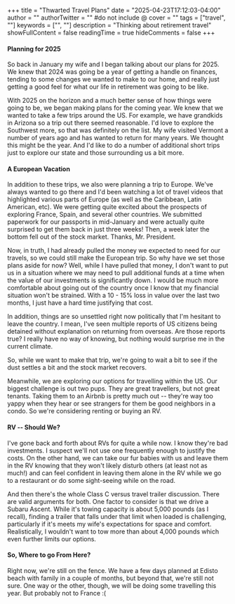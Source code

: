 +++
title = "Thwarted Travel Plans"
date = "2025-04-23T17:12:03-04:00"
author = ""
authorTwitter = "" #do not include @
cover = ""
tags = ["travel", ""]
keywords = ["", ""]
description = "Thinking about retirement travel"
showFullContent = false
readingTime = true
hideComments = false
+++
#### Planning for 2025
So back in January my wife and I began talking about our plans for 2025.  We knew that 2024 was going be a year of getting a handle on finances, tending to some changes we wanted to make to our home, and really just getting a good feel for what our life in retirement was going to be like.

With 2025 on the horizon and a much better sense of how things were going to be, we began making plans for the coming year.  We knew that we wanted to take a few trips around the US. For example, we have grandkids in Arizona so a trip out there seemed reasonable.  I'd love to explore the Southwest more, so that was definitely on the list.  My wife visited Vermont a number of years ago and has wanted to return for many years.  We thought this might be the year. And I'd like to do a number of additional short trips just to explore our state and those surrounding us a bit more. 

#### A European Vacation
In addition to these trips, we also were planning a trip to Europe.  We've always wanted to go there and I'd been watching a lot of travel videos that highlighted various parts of Europe (as well as the Caribbean, Latin American, etc). We were getting quite excited about the prospects of exploring France, Spain, and several other countries. We submitted paperwork for our passports in mid-January and were actually quite surprised to get them back in just three weeks!  Then, a week later the bottom fell out of the stock market.  Thanks, Mr. President.

Now, in truth, I had already pulled the money we expected to need for our travels, so we could still make the European trip.  So why have we set those plans aside for now?  Well, while I have pulled that money, I don't want to put us in a situation where we may need to pull additional funds at a time when the value of our investments is significantly down.  I would be much more comfortable about going out of the country once I know that my financial situation won't be strained.  With a 10 - 15% loss in value over the last  two months, I just have a hard time justifying that cost.

In addition, things are so unsettled right now politically that I'm hesitant to leave the country. I mean, I've seen multiple reports of US citizens being detained without explanation on returning from overseas. Are those reports true? I really have no way of knowing, but nothing would surprise me in the current climate. 

So, while we want to make that trip, we're going to wait a bit to see if the dust settles a bit and the stock market recovers.

Meanwhile, we are exploring our options for travelling within the US.  Our biggest challenge is out two pups.  They are great travellers, but not great tenants.  Taking them to an Airbnb is pretty much out -- they're way too yappy when they hear or see strangers for them be good neighbors in a condo.  So we're considering renting or buying an RV.  

#### RV -- Should We?

I've gone back and forth about RVs for quite a while now.  I know they're bad investments.  I suspect we'll not use one frequently enough to justify the costs.  On the other hand, we can take our fur babies with us and leave them in the RV knowing that they won't likely disturb others (at least not as much!) and can feel confident in leaving them alone in the RV while we go to a restaurant or do some sight-seeing while on the road.

And then there's the whole Class C versus travel trailer discussion.  There are valid arguments for both.  One factor to consider is that we drive a Subaru Ascent.  While it's towing capacity is about 5,000 pounds (as I recall), finding a trailer that falls under that limit when loaded is challenging, particularly if it's meets my wife's expectations for space and comfort. Realistically, I wouldn't want to tow more than about 4,000 pounds which even further limits our options.

#### So, Where to go From Here?

Right now, we're still on the fence.  We have a few days planned at Edisto beach with family in a couple of months, but beyond that, we're still not sure.  One way or the other, though, we will be doing some travelling this year.  But probably not to France :(

